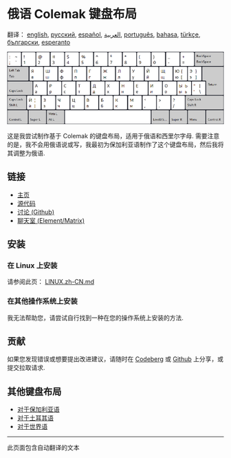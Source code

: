 # 俄语 Colemak 键盘布局

翻译： [english](README.md), [русский](README.ru.md), [español](README.es.md), [العربية](README.ar.md), [português](README.pt.md), [bahasa](README.id.md), [türkçe](README.tr.md), [български](README.bg.md), [esperanto](README.eo.md)

![预览俄罗斯 Colemak](./media/preview.png)

这是我尝试制作基于 Colemak 的键盘布局，适用于俄语和西里尔字母.
需要注意的是，我不会用俄语说或写，我最初为保加利亚语制作了这个键盘布局，然后我将其调整为俄语.

## 链接

* [主页](https://salif.github.io/colemak-ru/)
* [源代码](https://codeberg.org/salif/colemak-ru)
* [讨论 (Github)](https://github.com/salif/colemak-ru/discussions)
* [聊天室 (Element/Matrix)](https://matrix.to/#/#salif-colemak:mozilla.org)

## 安装

### 在 Linux 上安装

请参阅此页： [LINUX.zh-CN.md](./LINUX.zh-CN.md)

### 在其他操作系统上安装

我无法帮助您，请尝试自行找到一种在您的操作系统上安装的方法.

## 贡献

如果您发现错误或想要提出改进建议，请随时在 [Codeberg] 或 [Github] 上分享，或提交拉取请求.

[Github]: https://github.com/salif/colemak-ru/discussions
[Codeberg]: https://codeberg.org/salif/colemak-ru/issues

## 其他键盘布局

* [对于保加利亚语](https://salif.github.io/colemak-bg/)
* [对于土耳其语](https://salif.github.io/colemak-tr/)
* [对于世界语](https://salif.github.io/colemak-eo/)

---

此页面包含自动翻译的文本
